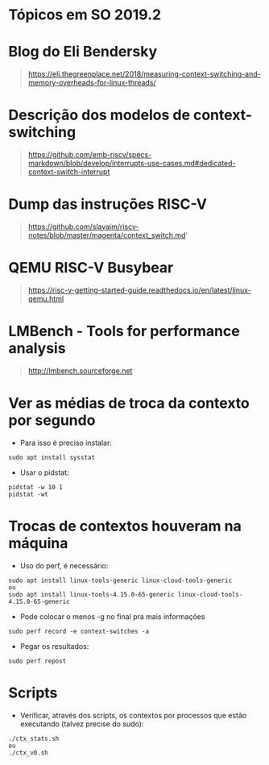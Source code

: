 # Tópicos em SO 2019.2

# Blog do Eli Bendersky
> https://eli.thegreenplace.net/2018/measuring-context-switching-and-memory-overheads-for-linux-threads/

# Descrição dos modelos de context-switching
> https://github.com/emb-riscv/specs-markdown/blob/develop/interrupts-use-cases.md#dedicated-context-switch-interrupt

# Dump das instruções RISC-V
> https://github.com/slavaim/riscv-notes/blob/master/magenta/context_switch.md'

# QEMU RISC-V Busybear
> https://risc-v-getting-started-guide.readthedocs.io/en/latest/linux-qemu.html

# LMBench - Tools for performance analysis
> http://lmbench.sourceforge.net

# Ver as médias de troca da contexto por segundo
- Para isso é preciso instalar:
```
sudo apt install sysstat
```
- Usar o pidstat:
```
pidstat -w 10 1
pidstat -wt
```

# Trocas de contextos houveram na máquina
- Uso do perf, é necessário:
```
sudo apt install linux-tools-generic linux-cloud-tools-generic
ou
sudo apt install linux-tools-4.15.0-65-generic linux-cloud-tools-4.15.0-65-generic

```
- Pode colocar o menos -g no final pra mais informações 
```
sudo perf record -e context-switches -a
```
- Pegar os resultados:
```
sudo perf repost 
```
# Scripts
- Verificar, através dos scripts, os contextos por processos que estão executando (talvez precise do sudo):
```
./ctx_stats.sh
ou
./ctx_v0.sh
```


